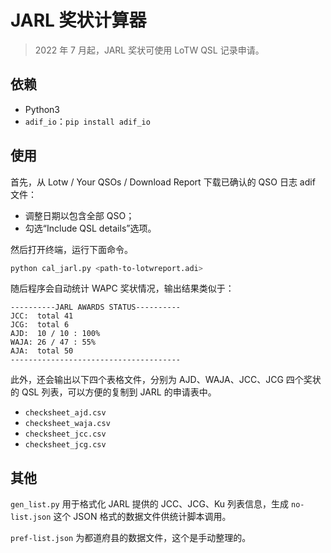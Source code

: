 # JARL 奖状计算器
> 2022 年 7 月起，JARL 奖状可使用 LoTW QSL 记录申请。

## 依赖
* Python3
* `adif_io`：`pip install adif_io`

## 使用
首先，从 Lotw / Your QSOs / Download Report 下载已确认的 QSO 日志 adif 文件：
* 调整日期以包含全部 QSO；
* 勾选“Include QSL details”选项。

然后打开终端，运行下面命令。
```sh
python cal_jarl.py <path-to-lotwreport.adi>
```

随后程序会自动统计 WAPC 奖状情况，输出结果类似于：
```
----------JARL AWARDS STATUS----------
JCC:  total 41
JCG:  total 6
AJD:  10 / 10 : 100%
WAJA: 26 / 47 : 55%
AJA:  total 50
--------------------------------------
```

此外，还会输出以下四个表格文件，分别为 AJD、WAJA、JCC、JCG 四个奖状的 QSL 列表，可以方便的复制到 JARL 的申请表中。
* `checksheet_ajd.csv`
* `checksheet_waja.csv`
* `checksheet_jcc.csv`
* `checksheet_jcg.csv`

## 其他

`gen_list.py` 用于格式化 JARL 提供的 JCC、JCG、Ku 列表信息，生成 `no-list.json` 这个 JSON 格式的数据文件供统计脚本调用。

`pref-list.json` 为都道府县的数据文件，这个是手动整理的。
